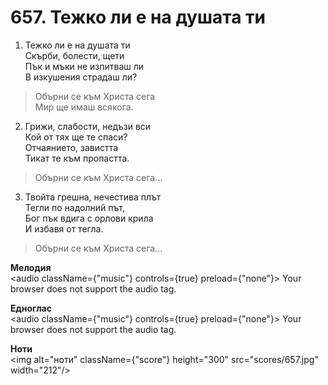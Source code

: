 # 657. Тежко ли е на душата ти

1. Тежко ли е на душата ти  
Скърби, болести, щети  
Пък и мъки не изпитваш ли  
В изкушения страдаш ли?  

> Обърни се към Христа сега  
> Мир ще имаш всякога.  

2. Грижи, слабости, недъзи вси  
Кой от тях ще те спаси?  
Отчаянието, завистта  
Тикат те към пропастта.  

> Обърни се към Христа сега...  

3. Твойта грешна, нечестива плът  
Тегли по надолний път,  
Бог пък вдига с орлови крила  
И избавя от тегла.  

> Обърни се към Христа сега...

**Мелодия**  
<audio className={"music"} controls={true} preload={"none"}>
    <source src="mp3/657.mp3" type="audio/mpeg"/>
    Your browser does not support the audio tag.
</audio>

**Едноглас**  
<audio className={"music"} controls={true} preload={"none"}>
    <source src="transp/657.mp3" type="audio/mpeg"/>
    Your browser does not support the audio tag.
</audio>

**Ноти**  
<img alt="ноти" className={"score"} height="300" src="scores/657.jpg" width="212"/>
